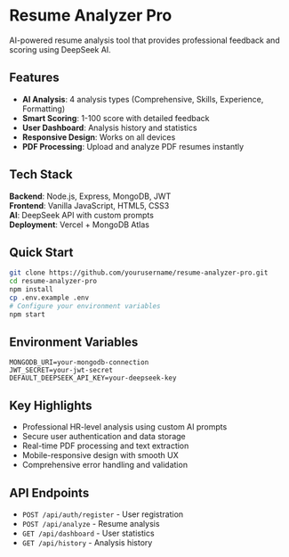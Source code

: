 # Resume Analyzer Pro

AI-powered resume analysis tool that provides professional feedback and scoring using DeepSeek AI.

## Features

- **AI Analysis**: 4 analysis types (Comprehensive, Skills, Experience, Formatting)
- **Smart Scoring**: 1-100 score with detailed feedback
- **User Dashboard**: Analysis history and statistics
- **Responsive Design**: Works on all devices
- **PDF Processing**: Upload and analyze PDF resumes instantly

## Tech Stack

**Backend**: Node.js, Express, MongoDB, JWT  
**Frontend**: Vanilla JavaScript, HTML5, CSS3  
**AI**: DeepSeek API with custom prompts  
**Deployment**: Vercel + MongoDB Atlas

## Quick Start

```bash
git clone https://github.com/yourusername/resume-analyzer-pro.git
cd resume-analyzer-pro
npm install
cp .env.example .env
# Configure your environment variables
npm start
```

## Environment Variables

```env
MONGODB_URI=your-mongodb-connection
JWT_SECRET=your-jwt-secret
DEFAULT_DEEPSEEK_API_KEY=your-deepseek-key
```

## Key Highlights

- Professional HR-level analysis using custom AI prompts
- Secure user authentication and data storage
- Real-time PDF processing and text extraction
- Mobile-responsive design with smooth UX
- Comprehensive error handling and validation

## API Endpoints

- `POST /api/auth/register` - User registration
- `POST /api/analyze` - Resume analysis
- `GET /api/dashboard` - User statistics
- `GET /api/history` - Analysis history
